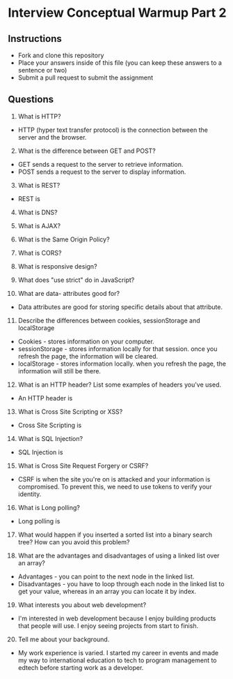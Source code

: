 # Interview Conceptual Warmup Part 2

## Instructions

* Fork and clone this repository
* Place your answers inside of this file (you can keep these answers to a sentence or two)
* Submit a pull request to submit the assignment

## Questions

1.  What is HTTP?

* HTTP (hyper text transfer protocol) is the connection between the server and the browser.

2.  What is the difference between GET and POST?

* GET sends a request to the server to retrieve information.
* POST sends a request to the server to display information.

3.  What is REST?

* REST is

4.  What is DNS?

5.  What is AJAX?

6.  What is the Same Origin Policy?

7.  What is CORS?

8.  What is responsive design?

9.  What does "use strict" do in JavaScript?

10. What are data- attributes good for?

* Data attributes are good for storing specific details about that attribute.

11. Describe the differences between cookies, sessionStorage and localStorage

* Cookies - stores information on your computer.
* sessionStorage - stores information locally for that session. once you refresh the page, the information will be cleared.
* localStorage - stores information locally. when you refresh the page, the information will still be there.

12. What is an HTTP header? List some examples of headers you've used.

* An HTTP header is

13. What is Cross Site Scripting or XSS?

* Cross Site Scripting is

14. What is SQL Injection?

* SQL Injection is

15. What is Cross Site Request Forgery or CSRF?

* CSRF is when the site you're on is attacked and your information is compromised. To prevent this, we need to use tokens to verify your identity.

16. What is Long polling?

* Long polling is

17. What would happen if you inserted a sorted list into a binary search tree? How can you avoid this problem?

18. What are the advantages and disadvantages of using a linked list over an array?

* Advantages - you can point to the next node in the linked list.
* Disadvantages - you have to loop through each node in the linked list to get your value, whereas in an array you can locate it by index.

19. What interests you about web development?

* I'm interested in web development because I enjoy building products that people will use. I enjoy seeing projects from start to finish.

20. Tell me about your background.

* My work experience is varied. I started my career in events and made my way to international education to tech to program management to edtech before starting work as a developer.
